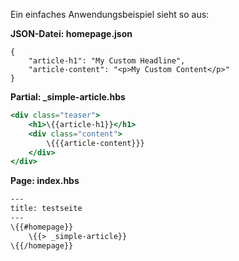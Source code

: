Ein einfaches Anwendungsbeispiel sieht so aus:

**JSON-Datei: homepage.json**

```
{
	"article-h1": "My Custom Headline",
	"article-content": "<p>My Custom Content</p>"
}
```

**Partial: _simple-article.hbs**

``` hbs
<div class="teaser">
	<h1>\{{article-h1}}</h1>
	<div class="content">
		\{{{article-content}}}
	</div>
</div>
```

**Page: index.hbs**

``` hbs
---
title: testseite
---
\{{#homepage}}
	\{{> _simple-article}}
\{{/homepage}}
```